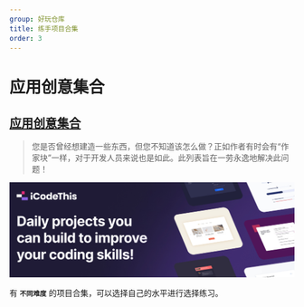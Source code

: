 ```yaml
---
group: 好玩仓库
title: 练手项目合集
order: 3
---
```

# 应用创意集合

## [应用创意集合](https://github.com/florinpop17/app-ideas)
>您是否曾经想建造一些东西，但您不知道该怎么做？正如作者有时会有“作家块”一样，对于开发人员来说也是如此。此列表旨在一劳永逸地解决此问题！

![1](../../public/images/appideas.jpeg)

有 **`不同难度`** 的项目合集，可以选择自己的水平进行选择练习。
